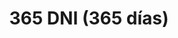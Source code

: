 ---
layout: peliculas
title: "365 DNI (365 días)"
titulo_original: "365 DNI"
image_carousel: 'https://i.ibb.co/zXdKvQ8/365-min.jpg'
image_banner: 'https://i.ibb.co/6BYXSLN/365-dni-crop1592927474031-jpg-554688468-min.jpg'
trailer: https://www.youtube.com/embed/KEhdMW_6ba4
embed: https://www.youtube.com/embed/KEhdMW_6ba4?rel=0&amp;hd=1&border=0&wmode=opaque&enablejsapi=1&modestbranding=1&controls=1&showinfo=1
description: Massimo es miembro de la mafia siciliana y Laura es una directora de ventas. Ella no espera que un viaje a Sicilia salve su relación, pero Massimo la secuestrará durante 365 días para que se enamore de él.
description_corta: Massimo es miembro de la mafia siciliana y Laura es una directora de ventas. Ella no espera que un viaje a Sicilia salve su relación, pero Massimo la secuestrará durante 365 días para que se enamore de él.
duracion: '1h 56 min'
estrellas: '4'
idioma: 'Latino'
clasificacion: '+16'
category: 'peliculas'
nuevo: 'new_peliculas'
calidad: 'Full HD'
genero: Draman, Romance, Erótica
anio: '2020'
netflix: 'Si'
reproductores_otros: ["https://player.premiumstream.live/player.php?id=NTcyNg&sub=","Latino","https://gdriveplayer.me/embed2.php?link=Si0gnsSxdE5OTPrriC0WdAQP0yYBZc%252BgsR7ARxIH9k0kQv6rkPKvWe9G9y6uSaL%252BatAa8dEWwWIlBlu4qnFdL0ADJFsbv0%252FuueERdrjE6Y4pjrn7FMNWHH%252FeU79NbOrretorlVx3TvXfMwkRqF0vBlqBFmOGVCQGJp116wKd01aIzAltFleSFZpj9brVuAj03Cb4%252B93V5yUquKeRnOx5kx","Latino","https://gdriveplayer.me/embed2.php?link=hwua%252B0Rf2xdR44SxKxDhHAXJxzUG9RiuO%252F7ManwyhJvdYKwuyWTcXQim1cc91iZby5Lnh%252FjkBlCt3sJ0tYPATw5wVuoV1gWa5fAB48yzlqiA1IDDn8Aro7rvXstdpjCd062bLvHfWcVEYGb6I8aYMalhsX9NVg5sfU7WtKah5j7jAEoO2JQK6LXqZFE4RjsynzNl4TLzNxycVayngw9pAk","Latino","https://movcloud.net/embed/cm-Xgpuz0cm_","Latino"]
reproductores_fembed: ["https://feurl.com/v/ryewdiee5wd2335","Latino","https://feurl.com/v/z71rytjjy8y8kjq","Latino","https://feurl.com/v/47jdptzzrkp-wxp","Latino","https://feurl.com/v/nyjq6s228d73pe1","Latino"]
tags:
- Erotico
---